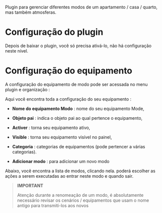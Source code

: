 Plugin para gerenciar diferentes modos de um
apartamento / casa / quarto, mas também atmosferas.

Configuração do plugin
=======================

Depois de baixar o plugin, você só precisa ativá-lo,
não há configuração neste nível.

Configuração do equipamento
=============================

A configuração do equipamento de modo pode ser acessada no menu
plugin e organização :

Aqui você encontra toda a configuração do seu equipamento :

-   **Nome do equipamento Modo** : nome do seu equipamento Mode,

-   **Objeto pai** : indica o objeto pai ao qual pertence
    o equipamento,

-   **Activer** : torna seu equipamento ativo,

-   **Visible** : torna seu equipamento visível no painel,

-   **Categoria** : categorias de equipamentos (pode pertencer a
    várias categorias).

-   **Adicionar modo** : para adicionar um novo modo

Abaixo, você encontra a lista de modos, clicando nela.
poderá escolher as ações a serem executadas ao entrar neste modo
e quando sair.

>**IMPORTANT**
>
>Atenção durante a renomeação de um modo, é absolutamente necessário revisar os cenários / equipamentos que usam o nome antigo para transmiti-los aos novos
